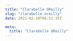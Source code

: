 ```yaml
---
title: "Clarabelle OReilly"
slug: "clarabelle-oreilly"
date: 2021-02-20T06:51:35Z

meta:
  title: "Clarabelle OReilly"
---
```


